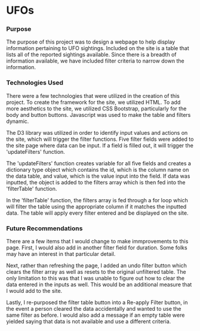 # UFOs

### Purpose

The purpose of this project was to design a webpage to help display
information pertaining to UFO sightings. Included on the site is a table that
lists all of the reported sightings available. Since there is a breadth of
information available, we have included filter criteria to narrow down the
information.


### Technologies Used

There were a few technologies that were utilized in the creation of this
project. To create the framework for the site, we utilized HTML. To add more
aesthetics to the site, we utilized CSS Bootstrap, particularly for the body
and button buttons. Javascript was used to make the table and filters dynamic.


The D3 library was utilized in order to identify input values and actions on
the site, which will trigger the filter functions. Five filter fields were
added to the site page where data can be input. If a field is filled out, it
will trigger the 'updateFilters' function.

The 'updateFilters' function creates variable for all five fields and creates
a dictionary type object which contains the id, which is the column name on
the data table, and value, which is the value input into the field. If data
was inputted, the object is added to the filters array which is then fed into
the 'filterTable' function.

In the 'filterTable' function, the filters array is fed through a for loop
which will filter the table using the appropriate column if it matches the
inputted data. The table will apply every filter entered and be displayed on
the site.

### Future Recommendations

There are a few items that I would change to make immprovements to this page.
First, I would also add in another filter field for duration. Some folks may
have an interest in that particular detail.

Next, rather than refreshing the
page, I added an undo filter button which clears the filter array as well as
resets to the original unfiltered table. The only limitation to this was that
I was unable to figure out how to clear the data entered in the inputs as
well. This would be an additional measure that I would add to the site.

Lastly, I re-purposed the filter table button into a Re-apply Filter button,
in the event a person cleared the data accidentally and wanted to use the same
filter as before. I would also add a message if an empty table were yielded
saying that data is not available and use a different criteria.
